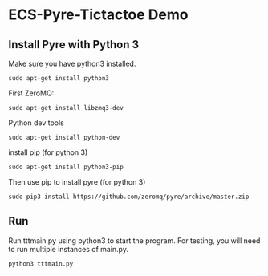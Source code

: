 # ECS-Pyre-Tictactoe Demo

## Install Pyre with Python 3

Make sure you have python3 installed.
```
sudo apt-get install python3
```

First ZeroMQ:
```
sudo apt-get install libzmq3-dev
```

Python dev tools
```
sudo apt-get install python-dev
```

install pip (for python 3)
```
sudo apt-get install python3-pip
```

Then use pip to install pyre (for python 3)
```
sudo pip3 install https://github.com/zeromq/pyre/archive/master.zip
```

## Run
Run tttmain.py using python3 to start the program. For testing, you will need to run multiple instances of main.py.
```
python3 tttmain.py
